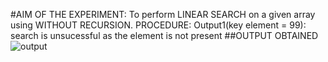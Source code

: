#AIM OF THE EXPERIMENT:
To perform LINEAR SEARCH on a given array using WITHOUT RECURSION.
PROCEDURE:
Output1(key element = 99):
search is unsucessful as the element is not present
##OUTPUT OBTAINED
![output](screenshot(44).png)
